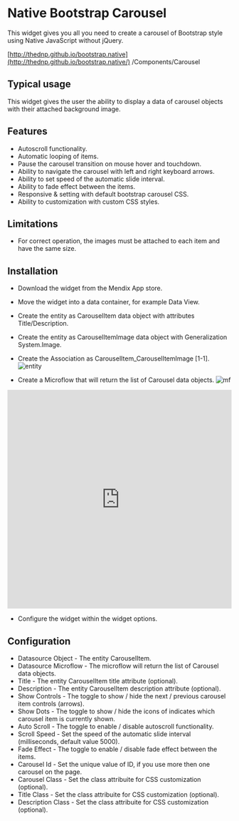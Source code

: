 # Native Bootstrap Carousel

This widget gives you all you need to create a carousel of Bootstrap style using Native JavaScript without jQuery. 

[http://thednp.github.io/bootstrap.native](http://thednp.github.io/bootstrap.native/)
/Components/Carousel

Typical usage
----

This widget gives the user the ability to display a data of carousel objects with their attached background image. 

 
Features
---
 
- Autoscroll functionality.
- Automatic looping of items.
- Pause the carousel transition on mouse hover and touchdown. 
- Ability to navigate the carousel with left and right keyboard arrows. 
- Ability to set speed of the automatic slide interval.
- Ability to fade effect between the items.
- Responsive & setting with default bootstrap carousel CSS.
- Ability to customization with custom CSS styles.


Limitations
---

- For correct operation, the images must be attached to each item and have the same size.
 

Installation 
---

- Download the widget from the Mendix App store.
- Move the widget into a data container, for example Data View. 
- Create the entity as CarouselItem data object with attributes Title/Description.
- Create the entity as CarouselItemImage data object with Generalization System.Image.
- Create the Association as CarouselItem_CarouselItemImage [1-1].
![entity](../master/assets/entity_create.png)

- Create a Microflow that will return the list of Carousel data objects.
![mf](../master/assets/mf_create.png)
<iframe width='100%' height='491px' frameborder='0' src='https://modelshare.mendix.com/models/93c083d9-7cf9-4a83-b018-3bcf332d7a81/microflow-image?embed=true' allowfullscreen></iframe>

- Configure the widget within the widget options. 

Configuration
---

- Datasource Object - The entity CarouselItem.
- Datasource Microflow - The microflow will return the list of Carousel data objects.
- Title - The entity CarouselItem title attribute (optional).
- Description - The entity CarouselItem description attribute (optional).
- Show Controls - The toggle to show / hide the next / previous carousel item controls (arrows).
- Show Dots - The toggle to show / hide the icons of indicates which carousel item is currently shown.
- Auto Scroll - The toggle to enable / disable autoscroll functionality.
- Scroll Speed - Set the speed of the automatic slide interval (milliseconds, default value 5000). 
- Fade Effect - The toggle to enable / disable fade effect between the items. 
- Carousel Id - Set the unique value of ID, if you use more then one carousel on the page.
- Carousel Class - Set the class attribuite for CSS customization (optional). 
- Title Class - Set the class attribuite for CSS customization (optional). 
- Description Class - Set the class attribuite for CSS customization (optional). 
